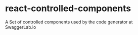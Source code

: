 # react-controlled-components
A Set of controlled components used by the code generator at SwaggerLab.io
